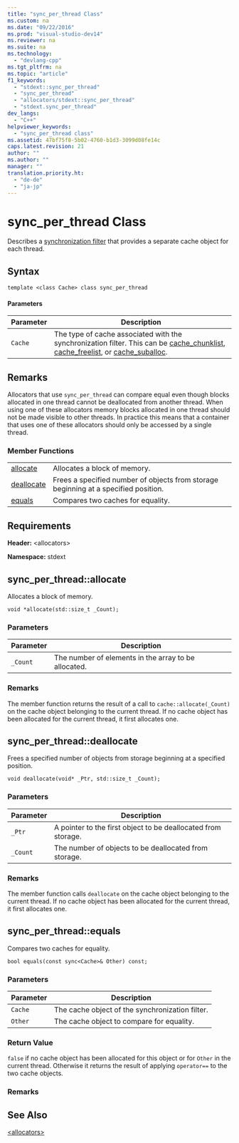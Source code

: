 ```yaml
---
title: "sync_per_thread Class"
ms.custom: na
ms.date: "09/22/2016"
ms.prod: "visual-studio-dev14"
ms.reviewer: na
ms.suite: na
ms.technology: 
  - "devlang-cpp"
ms.tgt_pltfrm: na
ms.topic: "article"
f1_keywords: 
  - "stdext::sync_per_thread"
  - "sync_per_thread"
  - "allocators/stdext::sync_per_thread"
  - "stdext.sync_per_thread"
dev_langs: 
  - "C++"
helpviewer_keywords: 
  - "sync_per_thread class"
ms.assetid: 47bf75f8-5b02-4760-b1d3-3099d08fe14c
caps.latest.revision: 21
author: ""
ms.author: ""
manager: ""
translation.priority.ht: 
  - "de-de"
  - "ja-jp"
---
```

# sync_per_thread Class
Describes a [synchronization filter](../vs140/-allocators-.md) that provides a separate cache object for each thread.  
  
## Syntax  
  
```  
template <class Cache> class sync_per_thread  
```  
  
#### Parameters  
  
|Parameter|Description|  
|---------------|-----------------|  
|`Cache`|The type of cache associated with the synchronization filter. This can be [cache_chunklist](../vs140/cache_chunklist-class.md), [cache_freelist](../vs140/cache_freelist-class.md), or [cache_suballoc](../vs140/cache_suballoc-class.md).|  
  
## Remarks  
 Allocators that use `sync_per_thread` can compare equal even though blocks allocated in one thread cannot be deallocated from another thread. When using one of these allocators memory blocks allocated in one thread should not be made visible to other threads. In practice this means that a container that uses one of these allocators should only be accessed by a single thread.  
  
### Member Functions  
  
|||  
|-|-|  
|[allocate](#sync_per_thread__allocate)|Allocates a block of memory.|  
|[deallocate](#sync_per_thread__deallocate)|Frees a specified number of objects from storage beginning at a specified position.|  
|[equals](#sync_per_thread__equals)|Compares two caches for equality.|  
  
## Requirements  
 **Header:** <allocators\>  
  
 **Namespace:** stdext  
  
##  <a name="sync_per_thread__allocate"></a>  sync_per_thread::allocate  
 Allocates a block of memory.  
  
```  
void *allocate(std::size_t _Count);  
```  
  
### Parameters  
  
|Parameter|Description|  
|---------------|-----------------|  
|`_Count`|The number of elements in the array to be allocated.|  
  
### Remarks  
 The member function returns the result of a call to `cache::allocate(_Count)` on the cache object belonging to the current thread. If no cache object has been allocated for the current thread, it first allocates one.  
  
##  <a name="sync_per_thread__deallocate"></a>  sync_per_thread::deallocate  
 Frees a specified number of objects from storage beginning at a specified position.  
  
```  
void deallocate(void* _Ptr, std::size_t _Count);  
```  
  
### Parameters  
  
|Parameter|Description|  
|---------------|-----------------|  
|`_Ptr`|A pointer to the first object to be deallocated from storage.|  
|`_Count`|The number of objects to be deallocated from storage.|  
  
### Remarks  
 The member function calls `deallocate` on the cache object belonging to the current thread. If no cache object has been allocated for the current thread, it first allocates one.  
  
##  <a name="sync_per_thread__equals"></a>  sync_per_thread::equals  
 Compares two caches for equality.  
  
```  
bool equals(const sync<Cache>& Other) const;  
```  
  
### Parameters  
  
|Parameter|Description|  
|---------------|-----------------|  
|`Cache`|The cache object of the synchronization filter.|  
|`Other`|The cache object to compare for equality.|  
  
### Return Value  
 `false` if no cache object has been allocated for this object or for `Other` in the current thread. Otherwise it returns the result of applying `operator==` to the two cache objects.  
  
### Remarks  
  
## See Also  
 [<allocators\>](../vs140/-allocators-.md)